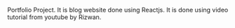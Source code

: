 Portfolio Project.
It is blog website done using Reactjs. It is done using video tutorial from youtube by Rizwan.
